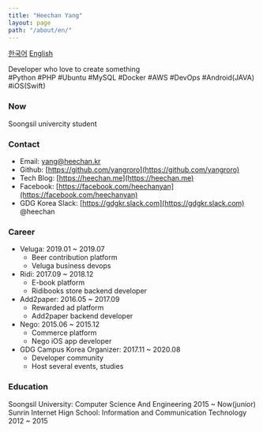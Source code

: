 ```yaml
---
title: "Heechan Yang"
layout: page
path: "/about/en/"
---
```

[한국어](/about/ko/) [English](/about/en/)

Developer who love to create something  
\#Python #PHP #Ubuntu #MySQL #Docker #AWS #DevOps #Android(JAVA) #iOS(Swift) 
### Now
Soongsil univercity student  
### Contact
- Email: [yang@heechan.kr](mailto:yang@heechan.kr)
- Github: [https://github.com/yangroro](https://github.com/yangroro)
- Tech Blog: [https://heechan.me](https://heechan.me)
- Facebook: [https://facebook.com/heechanyan](https://facebook.com/heechanyan)
- GDG Korea Slack: [https://gdgkr.slack.com](https://gdgkr.slack.com) @heechan

### Career
- Veluga: 2019.01 ~ 2019.07
  - Beer contribution platform
  - Veluga business devops
- Ridi: 2017.09 ~ 2018.12
  - E-book platform
  - Ridibooks store backend developer
- Add2paper: 2016.05 ~ 2017.09
  - Rewarded ad platform
  - Add2paper backend developer
- Nego: 2015.06 ~ 2015.12 
  - Commerce platform
  - Nego iOS app developer
- GDG Campus Korea Organizer: 2017.11 ~ 2020.08
  - Developer community
  - Host several events, studies

### Education
Soongsil University: Computer Science And Engineering 2015 ~ Now(junior)  
Sunrin Internet Hign School: Information and Communication Technology 2012 ~ 2015

